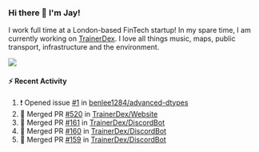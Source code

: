 ### Hi there 👋 I'm Jay!
I work full time at a London-based FinTech startup! In my spare time, I am currently working on [TrainerDex](https://www.github.com/TrainerDex). I love all things music, maps, public transport, infrastructure and the environment.

[<img src="https://github-readme-stats.vercel.app/api/wakatime?username=TurnrDev&layout=compact" />](https://wakatime.com/@TurnrDev)  

#### :zap: Recent Activity
<!--START_SECTION:activity-->
1. ❗️ Opened issue [#1](https://github.com/benlee1284/advanced-dtypes/issues/1) in [benlee1284/advanced-dtypes](https://github.com/benlee1284/advanced-dtypes)
2. 🎉 Merged PR [#520](https://github.com/TrainerDex/Website/pull/520) in [TrainerDex/Website](https://github.com/TrainerDex/Website)
3. 🎉 Merged PR [#161](https://github.com/TrainerDex/DiscordBot/pull/161) in [TrainerDex/DiscordBot](https://github.com/TrainerDex/DiscordBot)
4. 🎉 Merged PR [#160](https://github.com/TrainerDex/DiscordBot/pull/160) in [TrainerDex/DiscordBot](https://github.com/TrainerDex/DiscordBot)
5. 🎉 Merged PR [#159](https://github.com/TrainerDex/DiscordBot/pull/159) in [TrainerDex/DiscordBot](https://github.com/TrainerDex/DiscordBot)
<!--END_SECTION:activity-->
